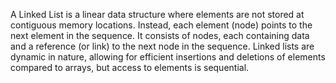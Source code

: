 A Linked List is a linear data structure where elements are not stored at contiguous memory locations. Instead, each element (node) points to the next element in the sequence. It consists of nodes, each containing data and a reference (or link) to the next node in the sequence. Linked lists are dynamic in nature, allowing for efficient insertions and deletions of elements compared to arrays, but access to elements is sequential.

